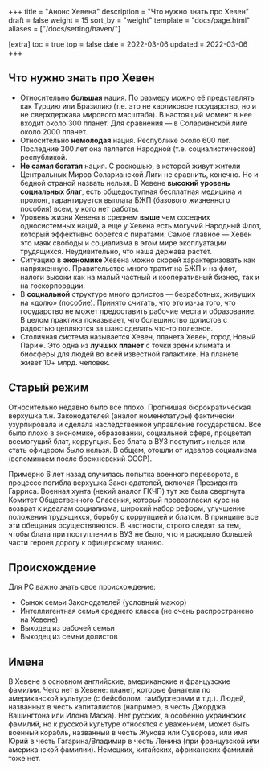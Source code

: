 +++
title = "Анонс Хевена"
description = "Что нужно знать про Хевен"
draft = false
weight = 15
sort_by = "weight"
template = "docs/page.html"
aliases = ["/docs/setting/haven/"]

[extra]
toc = true
top = false
date = 2022-03-06
updated = 2022-03-06
+++ 

## Что нужно знать про Хевен

 - Относительно __большая__ нация. По размеру можно её представлять как Турцию или Бразилию (т.е. это не карликовое государство, но и не сверхдержава мирового масштаба). В настоящий момент в нее входит около 300 планет. Для сравнения — в Соларианской лиге около 2000 планет.
 - Относительно __немолодая__ нация.  Республике около 600 лет. Последние 300 лет она является Народной (т.е. социалистической) республикой.
 - __Не самая богатая__ нация. С роскошью, в которой живут жители Центральных Миров Соларианской Лиги не сравнить, конечно. Но и бедной страной назвать нельзя. В Хевене __высокий уровень социальных благ__, есть общедоступная бесплатная медицина и пролонг, гарантируется выплата БЖП (базового жизненного пособия) всем, у кого нет работы.
 - Уровень жизни Хевена в среднем __выше__ чем соседних односистемных наций, а еще у Хевена есть могучий Народный Флот, который эффективно борется с пиратами. Самое главное — Хевен это маяк свободы и социализма в этом мире эксплуатации трудящихся. Неудивительно, что наша держава растет.
 - Ситуацию в __экономике__ Хевена можно скорей характеризовать как напряженную. Правительство много тратит на БЖП и на флот, налоги высоки как на малый частный и кооперативный бизнес, так и на госкорпорации. 
 - В __социальной__ структуре много долистов — безработных, живущих на «долю» (пособие). Принято считать, что это из-за того, что государство не может предоставить рабочие места и образование. В целом практика показывает, что большинство долистов с радостью цепляются за шанс сделать что-то полезное.
 - Столичная система называется Хевен, планета Хевен, город Новый Париж. Это одна из __лучших планет__ с точки зрени климата и биосферы для людей во всей известной галактике. На планете живет 10+ млрд. человек.

 ## Старый режим

 Относительно недавно было все плохо. Прогнишая бюрократическая верхушка т.н. Законодателей (аналог номенклатуры) фактически узурпировала и сделала наследственной управление государством. Все было плохо в экономике, образовании, социальной сфере, процветал всемогущий блат, коррупция. Без блата в ВУЗ поступить нельзя или стать офицером было нельзя. В общем, отошли от идеалов социализма (вспоминаем после брежневский СССР). 

 Примерно 6 лет назад случилась попытка военного переворота, в процессе погибла верхушка Законодателей, включая Президента Гарриса. Военная хунта (некий аналог ГКЧП) тут же была свергнута Комитет Общественного Спасения, который провозгласил курс на возврат к идеалам социализма, широкий набор реформ, улучшение положения трудящихся, борьбу с коррупцией и блатом. В принципе все эти обещания осуществляются. В частности, строго следят за тем, чтобы блата при поступлении в ВУЗ не было, что и раскрыло большей части героев дорогу к офицерскому званию.


## Происхождение

 Для PC важно знать свое происхождение:

  - Сынок семьи Законодателей (условный мажор)
  - Интеллигентная семья среднего класса (не очень распространено на Хевене)
  - Выходец из рабочей семьи
  - Выходец из семьи долистов

## Имена

В Хевене в основном английские, американские и французские фамилии.
Чего нет в Хевене: планет, которые фанатели по американской культуре (с бейсболом, гамбургерами и т.д.). Людей, названных в честь капиталистов (например, в честь Джорджа Вашингтона или Илона Маска).
Нет русских, а особенно украинских фамилий, но к русской культуре относятся с уважением, может быть военный корабль, названный в честь Жукова или Суворова, или имя Юрий в честь Гагарина/Владимир в честь Ленина (при французской или американской фамилии). Немецких, китайских, африканских фамилий тоже нет.